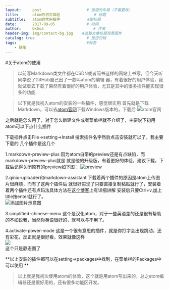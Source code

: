 ```yaml
---
layout:     post                    # 使用的布局（不需要改）
title:      atom的初次体验               # 标题
subtitle:   atom的常用插件            #副标题
date:       2017-09-05              # 时间
author:     Dxhua                      # 作者
header-img: img/contact-bg.jpg    #这篇文章标题背景图片
catalog: true                       # 是否归档
tags:                               #标签
    - 随笔
---
```




#关于atom的使用
>以前写Markdown类文件都在CSDN或者简书这样的网站上书写，但今天听同学说了GitHub自己出了一款叫atom的编辑
器，有着很好的用户体验，我就试着去下载了果然有着很好的用户体验，尤其是其中的很多插件能实现很多的功能.

>以下就是我初入atom的安装的一些插件，感觉很实用
首先就是下载Markdown，可以去[atom官网](https://atom.io/)下载Windows版本的，下载后
![atom官网](http://ovt2nfhfc.bkt.clouddn.com/93fd5d3ffdc1059536512f08e81d5eb9.png)

之后就是怎么用了，对于怎么新建文件或者菜单栏就不介绍了，主要说下初用atom可以下点什么插件



下载插件点击File->setting->Install 搜索插件名字然后点击安装就可以了，我主要下载的
几个插件是这几个


1.markdown-preview-plus 因为atom自带的preview还是有点缺陷，而markdown-preview-plus就是
就是他的升级版，有着更好的体验，建议下载，下载后记得关闭原有的preview如下图：
![preview](http://ovt2nfhfc.bkt.clouddn.com/681a73d4bcf70e86bcb0c62af41b7998.png)


2.qiniu-uploader和markdown-assistant 下载着两个插件的原因是atom上传图片很麻烦，而有了这两个插件后
就很好实现了只要直接复制粘贴就行了，安装着着两个插件还有点玛法具体方法在[这个博客](http://www.cnblogs.com/xudong-run/p/5802688.html)上有详细讲解
安装后只要Ctrl+v,加上title按enter就行了。  
![添加图片示意图](http://ovt2nfhfc.bkt.clouddn.com/608b9d207473f89084090112902c0da3.png)


3.simplified-chinese-menu 这个是汉化atom，对于一些英语差的还是很有帮助的不如说我，当然你英语很好的，就可以与不用了。

4.activate-power-mode 这是一个很有意思的插件，就是你打字会出现跳动，还有彩花，反正就是很好看，效果就像这样  
![](http://ovt2nfhfc.bkt.clouddn.com/e33a3546353b4be2f844b25668d62534.png)  
这个只是静态图了

**以上安装的插件都可以在setting->packages中找到，在菜单栏的Packages中可以使用 **

>以上就是我初次使用atom的体验，这个就是用atom写出来的，总之atom编辑器还是很好用的，还有很多功能区开发。
